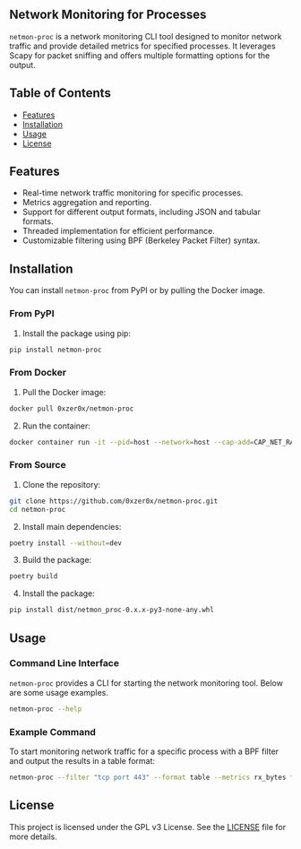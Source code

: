## Network Monitoring for Processes

`netmon-proc` is a network monitoring CLI tool designed to monitor network traffic and provide detailed metrics for specified processes. It leverages Scapy for packet sniffing and offers multiple formatting options for the output.

## Table of Contents

- [Features](#features)
- [Installation](#installation)
- [Usage](#usage)
- [License](#license)

## Features

- Real-time network traffic monitoring for specific processes.
- Metrics aggregation and reporting.
- Support for different output formats, including JSON and tabular formats.
- Threaded implementation for efficient performance.
- Customizable filtering using BPF (Berkeley Packet Filter) syntax.

## Installation

You can install `netmon-proc` from PyPI or by pulling the Docker image.

### From PyPI

1. Install the package using pip:

```sh
pip install netmon-proc
```

### From Docker

1. Pull the Docker image:

```sh
docker pull 0xzer0x/netmon-proc
```

2. Run the container:

```sh
docker container run -it --pid=host --network=host --cap-add=CAP_NET_RAW --cap-add=CAP_SYS_PTRACE --security-opt apparmor=unconfined 0xzer0x/netmon-proc
```

### From Source

1. Clone the repository:

```sh
git clone https://github.com/0xzer0x/netmon-proc.git
cd netmon-proc
```

2. Install main dependencies:

```sh
poetry install --without=dev
```

3. Build the package:

```sh
poetry build
```

4. Install the package:

```sh
pip install dist/netmon_proc-0.x.x-py3-none-any.whl
```

## Usage

### Command Line Interface

`netmon-proc` provides a CLI for starting the network monitoring tool. Below are some usage examples.

```sh
netmon-proc --help
```

### Example Command

To start monitoring network traffic for a specific process with a BPF filter and output the results in a table format:

```sh
netmon-proc --filter "tcp port 443" --format table --metrics rx_bytes firefox
```

## License

This project is licensed under the GPL v3 License. See the [LICENSE](LICENSE) file for more details.
